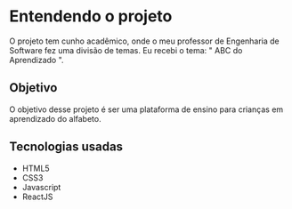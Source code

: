 <h1>Entendendo o projeto</h1>
<p>O projeto tem cunho acadêmico, onde o meu professor de Engenharia de Software fez uma divisão de temas. Eu recebi o tema: " ABC do Aprendizado ".</p>

<h2>Objetivo</h2>
<p>O objetivo desse projeto é ser uma plataforma de ensino para crianças em aprendizado do alfabeto.</p>

<h2>Tecnologias usadas</h2>
<ul>
  <li>HTML5</li>
  <li>CSS3</li>
  <li>Javascript</li>
  <li>ReactJS</li>
</ul>
